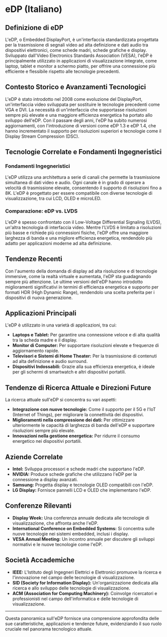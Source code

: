 # eDP (Italiano)

## Definizione di eDP

L'eDP, o Embedded DisplayPort, è un'interfaccia standardizzata progettata per la trasmissione di segnali video ad alta definizione e dati audio tra dispositivi elettronici, come schede madri, schede grafiche e display. Sviluppato dall'Video Electronics Standards Association (VESA), l'eDP è principalmente utilizzato in applicazioni di visualizzazione integrate, come laptop, tablet e monitor a schermo piatto, per offrire una connessione più efficiente e flessibile rispetto alle tecnologie precedenti.

## Contesto Storico e Avanzamenti Tecnologici

L'eDP è stato introdotto nel 2008 come evoluzione del DisplayPort, un'interfaccia video sviluppata per sostituire le tecnologie precedenti come VGA e DVI. La necessità di un'interfaccia che supportasse risoluzioni sempre più elevate e una maggiore efficienza energetica ha portato allo sviluppo dell'eDP. Con il passare degli anni, l'eDP ha subito numerosi aggiornamenti, con l'introduzione di versioni come eDP 1.3 e eDP 1.4, che hanno incrementato il supporto per risoluzioni superiori e tecnologie come il Display Stream Compression (DSC).

## Tecnologie Correlate e Fondamenti Ingegneristici

### Fondamenti Ingegneristici

L'eDP utilizza una architettura a serie di canali che permette la trasmissione simultanea di dati video e audio. Ogni canale è in grado di operare a velocità di trasmissione elevate, consentendo il supporto di risoluzioni fino a 8K. L'eDP è progettato per essere compatibile con diverse tecnologie di visualizzazione, tra cui LCD, OLED e microLED.

### Comparazione: eDP vs. LVDS

L'eDP è spesso confrontato con il Low-Voltage Differential Signaling (LVDS), un'altra tecnologia di interfaccia video. Mentre l'LVDS è limitato a risoluzioni più basse e richiede più connessioni fisiche, l'eDP offre una maggiore larghezza di banda e una migliore efficienza energetica, rendendolo più adatto per applicazioni moderne ad alta definizione.

## Tendenze Recenti

Con l'aumento della domanda di display ad alta risoluzione e di tecnologie immersive, come la realtà virtuale e aumentata, l'eDP sta guadagnando sempre più attenzione. Le ultime versioni dell'eDP hanno introdotto miglioramenti significativi in termini di efficienza energetica e supporto per formati HDR (High Dynamic Range), rendendolo una scelta preferita per i dispositivi di nuova generazione.

## Applicazioni Principali

L'eDP è utilizzato in una varietà di applicazioni, tra cui:

- **Laptops e Tablet:** Per garantire una connessione veloce e di alta qualità tra la scheda madre e il display.
- **Monitor di Computer:** Per supportare risoluzioni elevate e frequenze di aggiornamento rapide.
- **Televisori e Sistemi di Home Theater:** Per la trasmissione di contenuti ad alta definizione e audio surround.
- **Dispositivi Indossabili:** Grazie alla sua efficienza energetica, è ideale per gli schermi di smartwatch e altri dispositivi portatili.

## Tendenze di Ricerca Attuale e Direzioni Future

La ricerca attuale sull'eDP si concentra su vari aspetti:

- **Integrazione con nuove tecnologie:** Come il supporto per il 5G e l'IoT (Internet of Things), per migliorare la connettività dei dispositivi.
- **Miglioramenti nella compressione dei dati:** Per ottimizzare ulteriormente le capacità di larghezza di banda dell'eDP e supportare risoluzioni sempre più elevate.
- **Innovazioni nella gestione energetica:** Per ridurre il consumo energetico nei dispositivi portatili.

## Aziende Correlate

- **Intel:** Sviluppa processori e schede madri che supportano l'eDP.
- **NVIDIA:** Produce schede grafiche che utilizzano l'eDP per la connessione a display avanzati.
- **Samsung:** Progetta display e tecnologie OLED compatibili con l'eDP.
- **LG Display:** Fornisce pannelli LCD e OLED che implementano l'eDP.

## Conferenze Rilevanti

- **Display Week:** Una conferenza annuale dedicata alle tecnologie di visualizzazione, che affronta anche l'eDP.
- **International Conference on Embedded Systems:** Si concentra sulle nuove tecnologie nei sistemi embedded, inclusi i display.
- **VESA Annual Meeting:** Un incontro annuale per discutere gli sviluppi normativi e le nuove tecnologie come l'eDP.

## Società Accademiche

- **IEEE:** L'Istituto degli Ingegneri Elettrici e Elettronici promuove la ricerca e l'innovazione nel campo delle tecnologie di visualizzazione.
- **SID (Society for Information Display):** Un'organizzazione dedicata alla ricerca e allo sviluppo delle tecnologie di visualizzazione.
- **ACM (Association for Computing Machinery):** Coinvolge ricercatori e professionisti nel campo dell'informatica e delle tecnologie di visualizzazione.

---

Questa panoramica sull'eDP fornisce una comprensione approfondita delle sue caratteristiche, applicazioni e tendenze future, evidenziando il suo ruolo cruciale nel panorama tecnologico attuale.